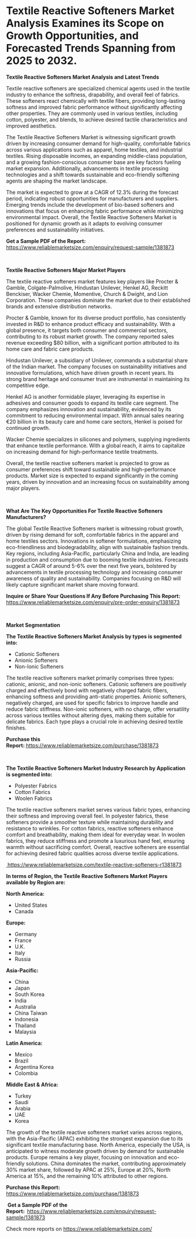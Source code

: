 <p><h1>Textile Reactive Softeners Market Analysis Examines its Scope on Growth Opportunities, and Forecasted Trends Spanning from 2025 to 2032.</h1></p><p><strong>Textile Reactive Softeners Market Analysis and Latest Trends</strong></p>
<p><p>Textile reactive softeners are specialized chemical agents used in the textile industry to enhance the softness, drapability, and overall feel of fabrics. These softeners react chemically with textile fibers, providing long-lasting softness and improved fabric performance without significantly affecting other properties. They are commonly used in various textiles, including cotton, polyester, and blends, to achieve desired tactile characteristics and improved aesthetics.</p><p>The Textile Reactive Softeners Market is witnessing significant growth driven by increasing consumer demand for high-quality, comfortable fabrics across various applications such as apparel, home textiles, and industrial textiles. Rising disposable incomes, an expanding middle-class population, and a growing fashion-conscious consumer base are key factors fueling market expansion. Additionally, advancements in textile processing technologies and a shift towards sustainable and eco-friendly softening agents are shaping the market landscape.</p><p>The market is expected to grow at a CAGR of 12.3% during the forecast period, indicating robust opportunities for manufacturers and suppliers. Emerging trends include the development of bio-based softeners and innovations that focus on enhancing fabric performance while minimizing environmental impact. Overall, the Textile Reactive Softeners Market is positioned for dynamic growth as it adapts to evolving consumer preferences and sustainability initiatives.</p></p>
<p><strong>Get a Sample PDF of the Report:&nbsp;</strong> <a href="https://www.reliablemarketsize.com/enquiry/request-sample/1381873?utm_campaign=1133&utm_medium=2&utm_source=Github&utm_content=ia&utm_term=01022025&utm_id=textile-reactive-softeners">https://www.reliablemarketsize.com/enquiry/request-sample/1381873</a></p>
<p>&nbsp;</p>
<p><strong>Textile Reactive Softeners Major Market Players</strong></p>
<p><p>The textile reactive softeners market features key players like Procter & Gamble, Colgate-Palmolive, Hindustan Unilever, Henkel AG, Reckitt Benckiser, Wacker Chemie, Momentive, Church & Dwight, and Lion Corporation. These companies dominate the market due to their established brands and extensive distribution networks.</p><p>Procter & Gamble, known for its diverse product portfolio, has consistently invested in R&D to enhance product efficacy and sustainability. With a global presence, it targets both consumer and commercial sectors, contributing to its robust market growth. The company reported sales revenue exceeding $80 billion, with a significant portion attributed to its home care and fabric care products.</p><p>Hindustan Unilever, a subsidiary of Unilever, commands a substantial share of the Indian market. The company focuses on sustainability initiatives and innovative formulations, which have driven growth in recent years. Its strong brand heritage and consumer trust are instrumental in maintaining its competitive edge.</p><p>Henkel AG is another formidable player, leveraging its expertise in adhesives and consumer goods to expand its textile care segment. The company emphasizes innovation and sustainability, evidenced by its commitment to reducing environmental impact. With annual sales nearing €20 billion in its beauty care and home care sectors, Henkel is poised for continued growth.</p><p>Wacker Chemie specializes in silicones and polymers, supplying ingredients that enhance textile performance. With a global reach, it aims to capitalize on increasing demand for high-performance textile treatments.</p><p>Overall, the textile reactive softeners market is projected to grow as consumer preferences shift toward sustainable and high-performance products. Market size is expected to expand significantly in the coming years, driven by innovation and an increasing focus on sustainability among major players.</p></p>
<p>&nbsp;</p>
<p><strong>What Are The Key Opportunities For Textile Reactive Softeners Manufacturers?</strong></p>
<p><p>The global Textile Reactive Softeners market is witnessing robust growth, driven by rising demand for soft, comfortable fabrics in the apparel and home textiles sectors. Innovations in softener formulations, emphasizing eco-friendliness and biodegradability, align with sustainable fashion trends. Key regions, including Asia-Pacific, particularly China and India, are leading in production and consumption due to booming textile industries. Forecasts suggest a CAGR of around 5-6% over the next five years, bolstered by advancements in textile processing technology and increasing consumer awareness of quality and sustainability. Companies focusing on R&D will likely capture significant market share moving forward.</p></p>
<p><strong>Inquire or Share Your Questions If Any Before Purchasing This Report:</strong> <a href="https://www.reliablemarketsize.com/enquiry/pre-order-enquiry/1381873?utm_campaign=1133&utm_medium=2&utm_source=Github&utm_content=ia&utm_term=01022025&utm_id=textile-reactive-softeners">https://www.reliablemarketsize.com/enquiry/pre-order-enquiry/1381873</a></p>
<p>&nbsp;</p>
<p><strong>Market Segmentation</strong></p>
<p><strong>The Textile Reactive Softeners Market Analysis by types is segmented into:</strong></p>
<p><ul><li>Cationic Softeners</li><li>Anionic Softeners</li><li>Non-Ionic Softeners</li></ul></p>
<p><p>The textile reactive softeners market primarily comprises three types: cationic, anionic, and non-ionic softeners. Cationic softeners are positively charged and effectively bond with negatively charged fabric fibers, enhancing softness and providing anti-static properties. Anionic softeners, negatively charged, are used for specific fabrics to improve handle and reduce fabric stiffness. Non-ionic softeners, with no charge, offer versatility across various textiles without altering dyes, making them suitable for delicate fabrics. Each type plays a crucial role in achieving desired textile finishes.</p></p>
<p><strong>Purchase this Report:&nbsp;</strong><a href="https://www.reliablemarketsize.com/purchase/1381873?utm_campaign=1133&utm_medium=2&utm_source=Github&utm_content=ia&utm_term=01022025&utm_id=textile-reactive-softeners">https://www.reliablemarketsize.com/purchase/1381873</a></p>
<p>&nbsp;</p>
<p><strong>The Textile Reactive Softeners Market Industry Research by Application is segmented into:</strong></p>
<p><ul><li>Polyester Fabrics</li><li>Cotton Fabrics</li><li>Woolen Fabrics</li></ul></p>
<p><p>The textile reactive softeners market serves various fabric types, enhancing their softness and improving overall feel. In polyester fabrics, these softeners provide a smoother texture while maintaining durability and resistance to wrinkles. For cotton fabrics, reactive softeners enhance comfort and breathability, making them ideal for everyday wear. In woolen fabrics, they reduce stiffness and promote a luxurious hand feel, ensuring warmth without sacrificing comfort. Overall, reactive softeners are essential for achieving desired fabric qualities across diverse textile applications.</p></p>
<p><a href="https://www.reliablemarketsize.com/textile-reactive-softeners-r1381873?utm_campaign=1133&utm_medium=2&utm_source=Github&utm_content=ia&utm_term=01022025&utm_id=textile-reactive-softeners">&nbsp;https://www.reliablemarketsize.com/textile-reactive-softeners-r1381873</a></p>
<p><strong>In terms of Region, the Textile Reactive Softeners Market Players available by Region are:</strong></p>
<p>
    <p> <strong> North America: </strong>
        <ul>
            <li>United States</li>
            <li>Canada</li>
        </ul>
        </p> 
    <p> <strong> Europe: </strong>
        <ul>
            <li>Germany</li>
            <li>France</li>
            <li>U.K.</li>
            <li>Italy</li>
            <li>Russia</li>
        </ul>
        </p> 
    <p> <strong> Asia-Pacific: </strong>
        <ul>
            <li>China</li>
            <li>Japan</li>
            <li>South Korea</li>
            <li>India</li>
            <li>Australia</li>
            <li>China Taiwan</li>
            <li>Indonesia</li>
            <li>Thailand</li>
            <li>Malaysia</li>
        </ul>
        </p> 
    <p> <strong> Latin America: </strong>
        <ul>
            <li>Mexico</li>
            <li>Brazil</li>
            <li>Argentina Korea</li>
            <li>Colombia</li>
        </ul>
        </p> 
    <p> <strong> Middle East & Africa: </strong>
        <ul>
            <li>Turkey</li>
            <li>Saudi</li>
            <li>Arabia</li>
            <li>UAE</li>
            <li>Korea</li>
        </ul>
    </p>
    </p>
<p><p>The growth of the textile reactive softeners market varies across regions, with the Asia-Pacific (APAC) exhibiting the strongest expansion due to its significant textile manufacturing base. North America, especially the USA, is anticipated to witness moderate growth driven by demand for sustainable products. Europe remains a key player, focusing on innovation and eco-friendly solutions. China dominates the market, contributing approximately 30% market share, followed by APAC at 25%, Europe at 20%, North America at 15%, and the remaining 10% attributed to other regions.</p></p>
<p><strong>Purchase this Report: </strong><a href="https://www.reliablemarketsize.com/purchase/1381873?utm_campaign=1133&utm_medium=2&utm_source=Github&utm_content=ia&utm_term=01022025&utm_id=textile-reactive-softeners">https://www.reliablemarketsize.com/purchase/1381873</a></p>
<p>&nbsp;<strong>Get a Sample PDF of the Report:&nbsp;&nbsp;</strong><a href="https://www.reliablemarketsize.com/enquiry/request-sample/1381873?utm_campaign=1133&utm_medium=2&utm_source=Github&utm_content=ia&utm_term=01022025&utm_id=textile-reactive-softeners">https://www.reliablemarketsize.com/enquiry/request-sample/1381873</a></p>
<p><strong></strong></p>
<p>Check more reports on <a href="https://www.reliablemarketsize.com/?utm_campaign=1133&utm_medium=2&utm_source=Github&utm_content=ia&utm_term=01022025&utm_id=textile-reactive-softeners">https://www.reliablemarketsize.com/</a></p>